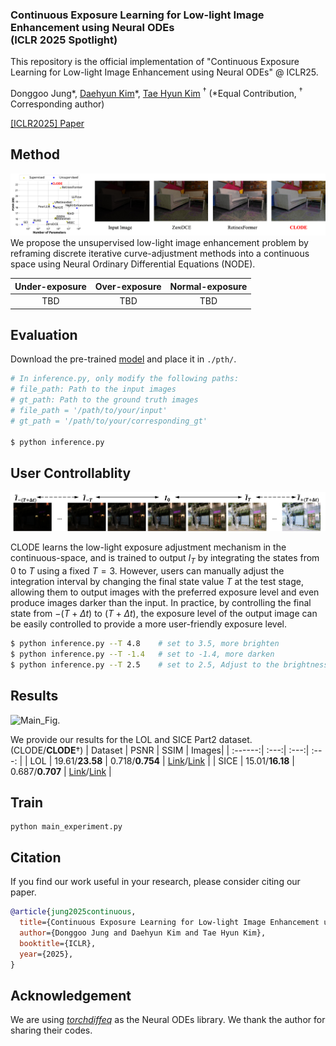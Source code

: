 ### Continuous Exposure Learning for Low-light Image Enhancement using Neural ODEs <br> (ICLR 2025 Spotlight)

This repository is the official implementation of "Continuous Exposure Learning for Low-light Image Enhancement using Neural ODEs" @ ICLR25.

Donggoo Jung*, [Daehyun Kim](https://github.com/kdhRick2222)*, [Tae Hyun Kim](https://scholar.google.co.kr/citations?user=8soccsoAAAAJ) $^\dagger$  (\*Equal Contribution, $^\dagger$ Corresponding author)

[[ICLR2025] Paper](https://openreview.net/forum?id=Mn2qgIcIPS)

## Method
![Main_Fig.](assets/main_figure.png)
We propose the unsupervised low-light image enhancement problem by reframing discrete iterative curve-adjustment methods into a continuous space using Neural Ordinary Differential Equations (NODE).

| Under-exposure | Over-exposure | Normal-exposure | 
| :------------: | :-----------: | :-------------: |
| TBD | TBD | TBD |

## Evaluation

Download the pre-trained [model](https://drive.google.com/drive/folders/1E1Oi89TJeZIL4pz7d4p-D_Yq1rAG4Uhc?usp=drive_link) and place it in ``./pth/``.

```bash
# In inference.py, only modify the following paths:
# file_path: Path to the input images
# gt_path: Path to the ground truth images
# file_path = '/path/to/your/input'
# gt_path = '/path/to/your/corresponding_gt'

$ python inference.py
```

## User Controllablity
![Main_Fig.](assets/user_control.png)

CLODE learns the low-light exposure adjustment mechanism in the continuous-space, and is trained to output $I_T$ by integrating the states from $0$ to $T$ using a fixed $T=3$. However, users can manually adjust the integration interval by changing the final state value $T$ at the test stage, allowing them to output images with the preferred exposure level and even produce images darker than the input. In practice, by controlling the final state from $-(T+\Delta t)$ to $(T+\Delta t)$, the exposure level of the output image can be easily controlled to provide a more user-friendly exposure level. 

```bash
$ python inference.py --T 4.8    # set to 3.5, more brighten
$ python inference.py --T -1.4   # set to -1.4, more darken
$ python inference.py --T 2.5    # set to 2.5, Adjust to the brightness desired by the user
```

## Results
![Main_Fig.](assets/result_figure.png)

We provide our results for the LOL and SICE Part2 dataset. (CLODE/**CLODE**$\dagger$)
| Dataset | PSNR | SSIM | Images|
| :------:| :---:| :---:| :---: |
| LOL | 19.61/**23.58** | 0.718/**0.754** | [Link](https://drive.google.com/drive/folders/1Xsalp32GyNEG6tabPVKrRZ2WD69m32oP)/[Link](https://drive.google.com/drive/folders/14r8x7C6ERXjCDtug63MakbJ3IXgiua6o) |
| SICE | 15.01/**16.18** | 0.687/**0.707** | [Link](https://drive.google.com/drive/folders/1uf9WDFhmCRiVwFDR8X5fj4Zm5byAQ-Yw)/[Link](https://drive.google.com/drive/folders/1hysjI2Xt9NYqvDgV2DHMAlK7RGj6HO0g) |

## Train

```
python main_experiment.py
```

## Citation
If you find our work useful in your research, please consider citing our paper.
```bibtex
@article{jung2025continuous,
  title={Continuous Exposure Learning for Low-light Image Enhancement using Neural {ODE}s},
  author={Donggoo Jung and Daehyun Kim and Tae Hyun Kim},
  booktitle={ICLR},
  year={2025},
}
```

## Acknowledgement
We are using [*torchdiffeq*](https://github.com/rtqichen/torchdiffeq) as the Neural ODEs library. We thank the author for sharing their codes.
